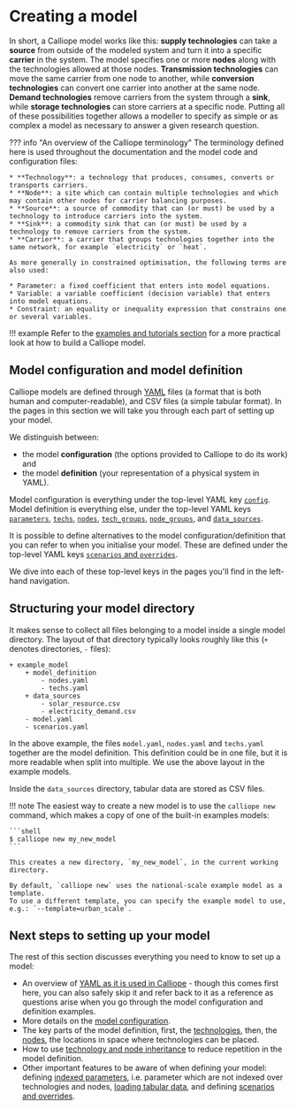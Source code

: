 # Creating a model

In short, a Calliope model works like this: **supply technologies** can take a **source** from outside of the modeled system and turn it into a specific **carrier** in the system.
The model specifies one or more **nodes** along with the technologies allowed at those nodes.
**Transmission technologies** can move the same carrier from one node to another, while **conversion technologies** can convert one carrier into another at the same node.
**Demand technologies** remove carriers from the system through a **sink**, while **storage technologies** can store carriers at a specific node.
Putting all of these possibilities together allows a modeller to specify as simple or as complex a model as necessary to answer a given research question.

??? info "An overview of the Calliope terminology"
    The terminology defined here is used throughout the documentation and the model code and configuration files:

    * **Technology**: a technology that produces, consumes, converts or transports carriers.
    * **Node**: a site which can contain multiple technologies and which may contain other nodes for carrier balancing purposes.
    * **Source**: a source of commodity that can (or must) be used by a technology to introduce carriers into the system.
    * **Sink**: a commodity sink that can (or must) be used by a technology to remove carriers from the system.
    * **Carrier**: a carrier that groups technologies together into the same network, for example `electricity` or `heat`.

    As more generally in constrained optimisation, the following terms are also used:

    * Parameter: a fixed coefficient that enters into model equations.
    * Variable: a variable coefficient (decision variable) that enters into model equations.
    * Constraint: an equality or inequality expression that constrains one or several variables.

!!! example
    Refer to the [examples and tutorials section](../examples/index.md) for a more practical look at how to build a Calliope model.

## Model configuration and model definition

Calliope models are defined through [YAML](yaml.md) files (a format that is both human and computer-readable), and CSV files (a simple tabular format).
In the pages in this section we will take you through each part of setting up your model.

We distinguish between:

- the model **configuration** (the options provided to Calliope to do its work) and
- the model **definition** (your representation of a physical system in YAML).

Model configuration is everything under the top-level YAML key [`config`](config.md).
Model definition is everything else, under the top-level YAML keys [`parameters`](parameters.md), [`techs`](techs.md), [`nodes`](nodes.md), [`tech_groups`](groups.md), [`node_groups`](groups.md), and [`data_sources`](data_sources.md).

It is possible to define alternatives to the model configuration/definition that you can refer to when you initialise your model.
These are defined under the top-level YAML keys [`scenarios` and `overrides`](scenarios.md).

We dive into each of these top-level keys in the pages you'll find in the left-hand navigation.

## Structuring your model directory

It makes sense to collect all files belonging to a model inside a single model directory.
The layout of that directory typically looks roughly like this (`+` denotes directories, `-` files):

```
+ example_model
    + model_definition
        - nodes.yaml
        - techs.yaml
    + data_sources
        - solar_resource.csv
        - electricity_demand.csv
    - model.yaml
    - scenarios.yaml
```

In the above example, the files `model.yaml`, `nodes.yaml` and `techs.yaml` together are the model definition.
This definition could be in one file, but it is more readable when split into multiple.
We use the above layout in the example models.

Inside the `data_sources` directory, tabular data are stored as CSV files.

!!! note
    The easiest way to create a new model is to use the `calliope new` command, which makes a copy of one of the built-in examples models:

    ```shell
    $ calliope new my_new_model
    ```

    This creates a new directory, `my_new_model`, in the current working directory.

    By default, `calliope new` uses the national-scale example model as a template.
    To use a different template, you can specify the example model to use, e.g.: `--template=urban_scale`.

## Next steps to setting up your model

The rest of this section discusses everything you need to know to set up a model:

- An overview of [YAML as it is used in Calliope](yaml.md) - though this comes first here, you can also safely skip it and refer back to it as a reference as questions arise when you go through the model configuration and definition examples.
- More details on the [model configuration](config.md).
- The key parts of the model definition, first, the [technologies](techs.md), then, the [nodes](nodes.md), the locations in space where technologies can be placed.
- How to use [technology and node inheritance](groups.md) to reduce repetition in the model definition.
- Other important features to be aware of when defining your model: defining [indexed parameters](parameters.md), i.e. parameter which are not indexed over technologies and nodes, [loading tabular data](data_sources.md), and defining [scenarios and overrides](scenarios.md).
